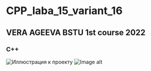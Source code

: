 # CPP_laba_15_variant_16 
## VERA AGEEVA BSTU 1st course 2022
### C++ 

![Иллюстрация к проекту](https://github.com/VeraAgeevaIT/CPP_laba_15_variant_16/Screenshot_2.jpg)
![Image alt](https://github.com/VeraAgeevaIT/CPP_laba_15_variant_16/edit/main/Screenshot_2.jpg)

